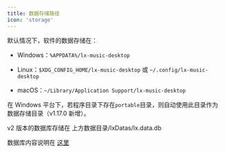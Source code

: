 ```yaml
---
title: 数据存储路径
icon: 'storage'
---
```


默认情况下，软件的数据存储在：

- Windows：`%APPDATA%/lx-music-desktop`

- Linux：`$XDG_CONFIG_HOME/lx-music-desktop` 或 `~/.config/lx-music-desktop`

- macOS：`~/Library/Application Support/lx-music-desktop`

在 Windows 平台下，若程序目录下存在`portable`目录，则自动使用此目录作为数据存储目录（v1.17.0 新增）。

v2 版本的数据库存储在 上方数据目录/lxDatas/lx.data.db

数据库内容说明在 [这里](./db-info.md)
